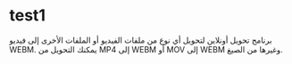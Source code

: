 # test1
برنامج تحويل أونلاين لتحويل أي نوع من ملفات الفيديو أو الملفات الأخرى إلى فيديو WEBM. يمكنك التحويل من MP4 إلى WEBM أو MOV إلى WEBM وغيرها من الصيغ.

